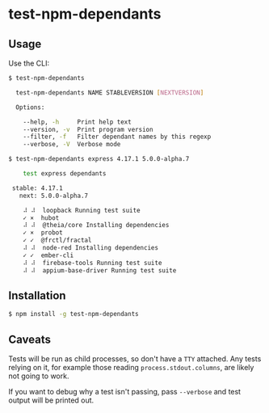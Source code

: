 # test-npm-dependants

## Usage

Use the CLI:

```bash
$ test-npm-dependants

  test-npm-dependants NAME STABLEVERSION [NEXTVERSION]

  Options:

    --help, -h     Print help text
    --version, -v  Print program version
    --filter, -f   Filter dependant names by this regexp
    --verbose, -V  Verbose mode

$ test-npm-dependants express 4.17.1 5.0.0-alpha.7

    test express dependants

 stable: 4.17.1
   next: 5.0.0-alpha.7

    ⠼ ⠼  loopback Running test suite
    ✓ ×  hubot
    ⠼ ⠼  @theia/core Installing dependencies
    ✓ ×  probot
    ✓ ✓  @frctl/fractal
    ⠼ ⠼  node-red Installing dependencies
    ✓ ✓  ember-cli
    ⠼ ⠼  firebase-tools Running test suite
    ⠼ ⠼  appium-base-driver Running test suite

```

## Installation

```bash
$ npm install -g test-npm-dependants
```

## Caveats

Tests will be run as child processes, so don't have a `TTY` attached. Any tests
relying on it, for example those reading `process.stdout.columns`, are likely
not going to work.

If you want to debug why a test isn't passing, pass `--verbose` and test output
will be printed out.
